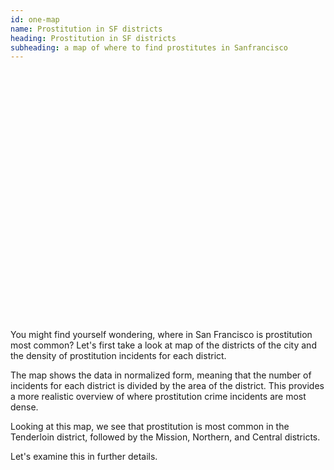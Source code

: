 ```yaml
---
id: one-map
name: Prostitution in SF districts 
heading: Prostitution in SF districts 
subheading: a map of where to find prostitutes in Sanfrancisco 
---
```


<div id="plotly-div" class='pull-right' style='width:60%; height:400px'></div>

<script>
    renderPlotly();
</script>
You might find yourself wondering, where in San Francisco is prostitution most common? Let's first take a look at map of the districts of the city and the density of prostitution incidents for each district. 

The map shows the data in normalized form, meaning that the number of incidents for each district is divided by the area of the district. This provides a more realistic overview of where prostitution crime incidents are most dense.

Looking at this map, we see that prostitution is most common in the Tenderloin district, followed by the Mission, Northern, and Central districts.

Let's examine this in further details. 
